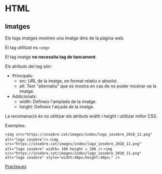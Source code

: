 # HTML

## Imatges

Els tags imatges mostren una imatge dins de la pàgina web.

El tag utilitzat es ``` <img> ```

El tag imatge **no necessita tag de tancament**.

Els atributs del tag són:

- Principals:
  - src: URL de la imatge, en format relatiu o absolut.
  - alt: Text "alternatiu" que es mostra en cas de no poder mostrar-se la imatge.
- Addicionals:
  - width: Defineix l'amplada de la imatge.
  - height: Defineix l'alçada de la imatge.

La recomanació és no utilitzar els atributs width i height i utilitzar millor CSS.

Exemples:

```<img src="https://insebre.cat/images/index/logo_iesebre_2010_11.png" alt="logo iesebre"/>```
```<img src="https://insebre.cat/images/index/logo_iesebre_2010_11.png" alt="logo iesebre" width= 100 height = 100 />```
```<img src="https://insebre.cat/images/index/logo_iesebre_2010_11.png" alt="logo iesebre" style="width:48px;height:48px;" />```

[Practiques](https://www.w3schools.com/html/exercise.asp?filename=exercise_html_images1)

